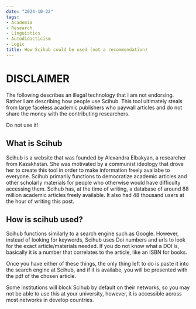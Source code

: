 ```yaml
---
date: "2024-10-22" 
tags:
- Academia
- Research
- Linguistics
- Autodidacticism 
- Logic
title: How Scihub could be used (not a recommendation)
---
```


# DISCLAIMER 

The following describes an illegal technology that I am not endorsing. Rather I am describing how people use Scihub. This tool ultimately steals from large faceless academic publishers who paywall articles and do not share the money with the contributing researchers. 

Do not use it! 

## What is Scihub 

Scihub is a website that was founded by Alexandra Elbakyan, a researcher from Kazakhstan. She was motivated by a communist ideology that drove her to create this tool in order to make information freely availabe to everyone. Scihub primarily functions to democratize academic articles and other scholarly materials for people who otherwise would have difficulty accessing them. Scihub has, at the time of writing, a database of around 88 million academic articles freely available. It also had 48 thousand users at the hour of writing this post. 

## How is scihub used? 

Scihub functions similarly to a search engine such as Google. However, instead of looking for keywords, Scihub uses Doi numbers and urls to look for the exact article/materials needed. If you do not know what a DOI is, basically it is a number that correlates to the article, like an ISBN for books. 

Once you have either of these things, the only thing left to do is paste it into the search engine at Scihub, and if it is availabe, you will be presented with the pdf of the chosen article. 

Some institutions will block Scihub by default on their networks, so you may not be able to use this at your university, however, it is accessible across most networks in develop countries. 
